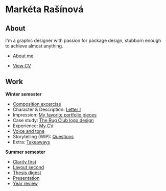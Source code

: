 
# Markéta Rašínová

## About

I'm a graphic designer with passion for package design, stubborn enough to achieve almost anything.

- [About me](https://marketrasinova.github.io/english-for-designers/03-aboutness/)

- [View CV](https://github.com/MarketRasinova/english-for-designers/blob/main/04-experience/pdf/CV-Ra%C5%A1%C3%ADnov%C3%A1M2021.pdf)

## Work
**Winter semester**
- [Composition excercise](https://marketrasinova.github.io/english-for-designers/00-composition/)
- Character & Description: [Letter I](https://marketrasinova.github.io/english-for-designers/01-character-description/)
- Impression: [My favorite portfolio pieces](https://marketrasinova.github.io/english-for-designers/02-impression/)
- Case study: [The Rug Club logo design](https://marketrasinova.github.io/english-for-designers/03-aboutness/case-study.html)
- Experience: [My CV](https://marketrasinova.github.io/english-for-designers/04-experience/)
- [Voice and tone](https://marketrasinova.github.io/english-for-designers/05-voice-tone/)
- Storytelling (WIP): [Questions](https://marketrasinova.github.io/english-for-designers/06-storytelling/)
- Extra: [Takeaways](https://marketrasinova.github.io/english-for-designers/extra-takeaways/)

**Summer semester**
- [Clarity first](https://marketrasinova.github.io/english-for-designers/08-clarity-first/)
- [Layout second](https://marketrasinova.github.io/english-for-designers/09-layout-second/)
- [Thesis digest](https://marketrasinova.github.io/english-for-designers/10-thesis-digest/)
- [Presentation](https://marketrasinova.github.io/english-for-designers/11-presentation/)
- [Year review](https://marketrasinova.github.io/english-for-designers/year-review/)
